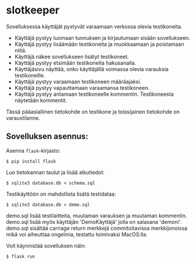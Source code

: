 # slotkeeper

Sovelluksessa käyttäjät pystyvät varaamaan verkossa olevia testikoneita.

- Käyttäjä pystyy luomaan tunnuksen ja kirjautumaan sisään sovellukseen.
- Käyttäjä pystyy lisäämään testikoneita ja muokkaamaan ja poistamaan niitä.
- Käyttäjä näkee sovellukseen lisätyt testikoneet.
- Käyttäjä pystyy etsimään testikoneita hakusanalla.
- Käyttäjäsivu näyttää, onko käyttäjällä voimassa olevia varauksia testikoneille.
- Käyttäjä pystyy varaamaan testikoneen määräajaksi.
- Käyttäjä pystyy vapauttamaan varaamansa testikoneen.
- Käyttäjä pystyy antamaan testikoneelle kommentin. Testikoneesta näytetään kommentit.

Tässä pääasiallinen tietokohde on testikone ja toissijainen tietokohde on varaustilanne.


## Sovelluksen asennus:
Asenna `flask`-kirjasto:

```
$ pip install flask
```

Luo tietokannan taulut ja lisää alkutiedot:

```
$ sqlite3 database.db < schema.sql
```

Testikäyttöön on mahdollista lisätä testidataa:

```
$ sqlite3 database.db < demo.sql
```

demo.sql lisää testilaitteita, muutaman varauksen ja muutaman kommentin. demo.sql lisää myös käyttäjän 'DemoKäyttäjä' jolla on salasana 'demoni'. demo.sql sisältää carriage return merkkejä commitoitavissa merkkijonoissa mikä voi aiheuttaa ongelmia, testattu toimivaksi MacOS:lla.

Voit käynnistää sovelluksen näin:

```
$ flask run
```
